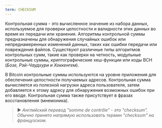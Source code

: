 ```yaml
---
term: CHECKSUM
---
```


Контрольная сумма - это вычисленное значение из набора данных, используемое для проверки целостности и валидности этих данных во время их передачи или хранения. Алгоритмы контрольной суммы предназначены для обнаружения случайных ошибок или непреднамеренных изменений данных, таких как ошибки передачи или повреждения файлов. Существуют различные типы алгоритмов контрольных сумм, такие как проверки на четность, модульные контрольные суммы, криптографические хеш-функции или коды BCH (*Бозе, Рэй-Чаудхури и Хоккенгем*).

В Bitcoin контрольные суммы используются на уровне приложения для обеспечения целостности получаемых адресов. Контрольная сумма вычисляется из полезной нагрузки адреса пользователя, затем добавляется к этому адресу для обнаружения возможных ошибок при его вводе. Контрольная сумма также присутствует в фразах восстановления (мнемоника).

> ► *Английский перевод "somme de contrôle" - это "checksum". Обычно принято напрямую использовать термин "checksum" на французском.*